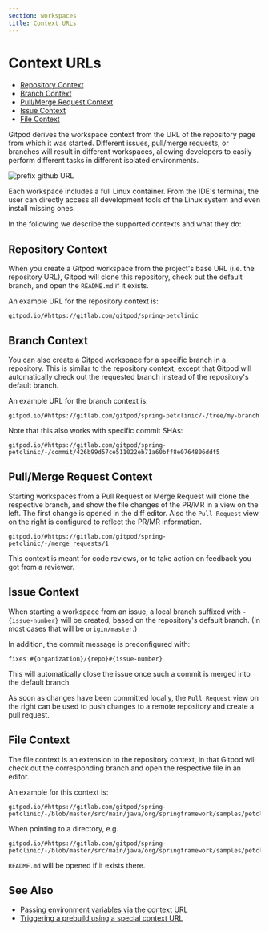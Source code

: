 ```yaml
---
section: workspaces
title: Context URLs
---
```


<script context="module">
  export const prerender = true;
</script>

# Context URLs

- [Repository Context](#repository-context)
- [Branch Context](#branch-context)
- [Pull/Merge Request Context](#pull-merge-request-context)
- [Issue Context](#issue-context)
- [File Context](#file-context)

Gitpod derives the workspace context from the URL of the repository page from which it was
started. Different issues, pull/merge requests, or branches will result in different workspaces, allowing
developers to easily perform different tasks in different isolated environments.

![prefix github URL](../../../static/images/docs/prefix-screenshot.png)

Each workspace includes a full Linux container. From the IDE's terminal, the user can directly
access all development tools of the Linux system and even install missing ones.

In the following we describe the supported contexts and what they do:

## Repository Context

When you create a Gitpod workspace from the project's base URL (i.e. the repository URL),
Gitpod will clone this repository, check out the default branch, and open the `README.md` if it exists.

An example URL for the repository context is:

```
gitpod.io/#https://gitlab.com/gitpod/spring-petclinic
```

## Branch Context

You can also create a Gitpod workspace for a specific branch in a repository. This is similar to the repository context, except that Gitpod will automatically check out the requested branch instead of the repository's default branch.

An example URL for the branch context is:

```
gitpod.io/#https://gitlab.com/gitpod/spring-petclinic/-/tree/my-branch
```

Note that this also works with specific commit SHAs:

```
gitpod.io/#https://gitlab.com/gitpod/spring-petclinic/-/commit/426b99d57ce511022eb71a60bff8e0764806ddf5
```

## Pull/Merge Request Context

Starting workspaces from a Pull Request or Merge Request will clone the respective branch, and show the file
changes of the PR/MR in a view on the left. The first change is opened in the diff editor.
Also the `Pull Request` view on the right is configured to reflect the PR/MR information.

```
gitpod.io/#https://gitlab.com/gitpod/spring-petclinic/-/merge_requests/1
```

This context is meant for code reviews, or to take action on feedback you got from a reviewer.

## Issue Context

When starting a workspace from an issue, a local branch suffixed with `-{issue-number}` will be
created, based on the repository's default branch. (In most cases that will be `origin/master`.)

In addition, the commit message is preconfigured with:

```
fixes #{organization}/{repo}#{issue-number}
```

This will automatically close the issue once such a commit is merged into the default branch.

As soon as changes have been committed locally, the `Pull Request` view on the right can be used to
push changes to a remote repository and create a pull request.

## File Context

The file context is an extension to the repository context, in that Gitpod will check out the
corresponding branch and open the respective file in an editor.

An example for this context is:

```
gitpod.io/#https://gitlab.com/gitpod/spring-petclinic/-/blob/master/src/main/java/org/springframework/samples/petclinic/owner/Pet.java
```

When pointing to a directory, e.g.

```
gitpod.io/#https://gitlab.com/gitpod/spring-petclinic/-/blob/master/src/main/java/org/springframework/samples/petclinic
```

`README.md` will be opened if it exists there.

## See Also

- [Passing environment variables via the context URL](/docs/environment-variables#passing-in-environment-variables)
- [Triggering a prebuild using a special context URL](/docs/prebuilds#manual-execution-of-prebuild)
